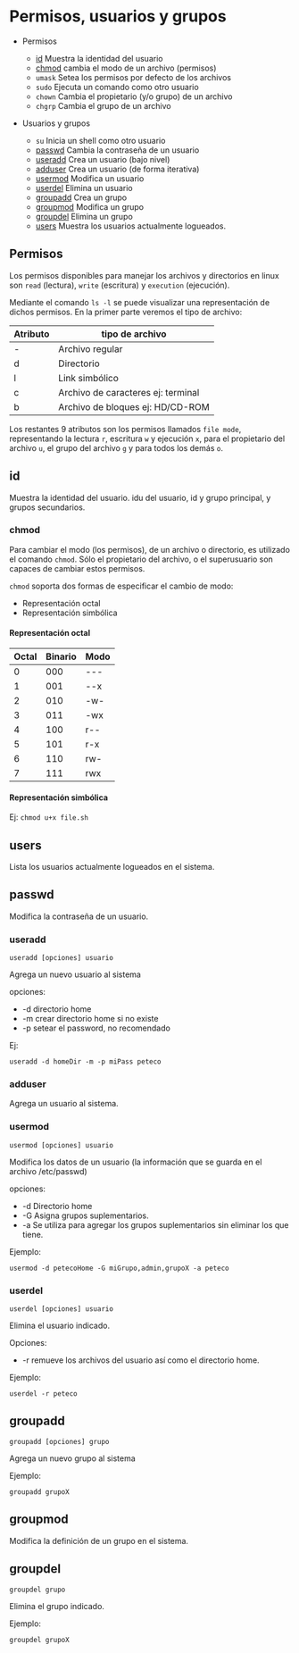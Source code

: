 # Permisos, usuarios y grupos

- Permisos
  - [id](#id) Muestra la identidad del usuario
  - [chmod](#chmod) cambia el modo de un archivo (permisos)
  - `umask` Setea los permisos por defecto de los archivos
  - `sudo` Ejecuta un comando como otro usuario
  - `chown` Cambia el propietario (y/o grupo) de un archivo
  - `chgrp` Cambia el grupo de un archivo

- Usuarios y grupos
  - `su` Inicia un shell como otro usuario
  - [passwd](#passwd) Cambia la contraseña de un usuario
  - [useradd](#useradd) Crea un usuario (bajo nivel)
  - [adduser](#adduser) Crea un usuario (de forma iterativa)
  - [usermod](#usermod) Modifica un usuario
  - [userdel](#userdel) Elimina un usuario
  - [groupadd](#groupadd) Crea un grupo
  - [groupmod](#groupmod) Modifica un grupo
  - [groupdel](#groupdel) Elimina un grupo
  - [users](#users) Muestra los usuarios actualmente logueados.

## Permisos

Los permisos disponibles para manejar los archivos y directorios
en linux son `read` (lectura), `write` (escritura) y `execution` (ejecución).

Mediante el comando `ls -l` se puede visualizar una representación de dichos permisos.
En la primer parte veremos el tipo de archivo:

| Atributo | tipo de archivo                    |
|----------|------------------------------------|
| -        | Archivo regular                    |
| d        | Directorio                         |
| l        | Link simbólico                     |
| c        | Archivo de caracteres ej: terminal |
| b        | Archivo de bloques ej: HD/CD-ROM   |

Los restantes 9 atributos son los permisos llamados `file mode`, representando
la lectura `r`, escritura `w` y ejecución `x`, para el propietario del archivo `u`,
el grupo del archivo `g` y para todos los demás `o`.

## id

Muestra la identidad del usuario.
idu del usuario, id y grupo principal, y grupos secundarios.

### chmod

Para cambiar el modo (los permisos), de un archivo o directorio, es utilizado el comando `chmod`.
Sólo el propietario del archivo, o el superusuario son capaces de cambiar estos permisos.

`chmod` soporta dos formas de especificar el cambio de modo:

- Representación octal
- Representación simbólica

#### Representación octal

| Octal | Binario | Modo |
|-------|---------|------|
| 0     | 000     | ---  |
| 1     | 001     | --x  |
| 2     | 010     | -w-  |
| 3     | 011     | -wx  |
| 4     | 100     | r--  |
| 5     | 101     | r-x  |
| 6     | 110     | rw-  |
| 7     | 111     | rwx  |

#### Representación simbólica

Ej: `chmod u+x file.sh`

## users

Lista los usuarios actualmente logueados en el sistema.

## passwd

Modifica la contraseña de un usuario.

### useradd

    useradd [opciones] usuario

Agrega un nuevo usuario al sistema

opciones:

- -d directorio home
- -m crear directorio home si no existe
- -p setear el password, no recomendado

Ej:

    useradd -d homeDir -m -p miPass peteco

### adduser

Agrega un usuario al sistema.

### usermod

    usermod [opciones] usuario

Modifica los datos de un usuario (la información que se guarda en el archivo /etc/passwd)

opciones:

- -d Directorio home
- -G Asigna grupos suplementarios. 
- -a Se utiliza para agregar los grupos suplementarios sin eliminar los que tiene.

Ejemplo:

    usermod -d petecoHome -G miGrupo,admin,grupoX -a peteco

### userdel

    userdel [opciones] usuario

Elimina el usuario indicado.

Opciones:

- -r remueve los archivos del usuario así como el directorio home.

Ejemplo:

    userdel -r peteco

## groupadd

    groupadd [opciones] grupo

Agrega un nuevo grupo al sistema

Ejemplo:

    groupadd grupoX

## groupmod

Modifica la definición de un grupo en el sistema.

## groupdel

    groupdel grupo

Elimina el grupo indicado.

Ejemplo:

    groupdel grupoX
